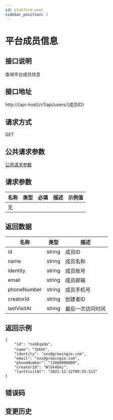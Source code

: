 ```yaml
---
id: platform-user
sidebar_position: 2
---
```


# 平台成员信息

## 接口说明
查询平台成员信息

## 接口地址
http://{api-host}/v1/api/users/{成员ID}

## 请求方式
GET


## 公共请求参数
[公共请求参数](../common-args)

## 请求参数
| 名称 | 类型 | 必填 | 描述 | 示例值 |
| --- | --- | --- | --- | --- |
| 无 |  |  |  |  |

## 返回数据
| 名称 | 类型 | 描述 |
| --- | --- | --- |
| id | string | 成员ID |
| name | string | 成员名称 |
| identity | string | 成员账号 |
| email | string | 成员邮箱 |
| phoneNumber | string | 成员手机号 |
| creatorId | string | 创建者ID |
| lastVisitAt | string | 最后一次访问时间 |

## 返回示例
```
{
    "id": "nxGKqxQa",
    "name": "马XXX",
    "identity": "xxx@growingio.com",
    "email": "xxx@growingio.com",
    "phoneNumber": "13800000000",
    "creatorId": "WlGk4Daj",
    "lastVisitAt": "2021-12-22T09:55:51Z"
}
```

## 错误码

## 变更历史